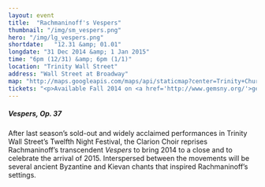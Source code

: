 ```yaml
---
layout: event
title:  "Rachmaninoff's Vespers"
thumbnail: "/img/sm_vespers.png"
hero: "/img/lg_vespers.png"
shortdate:   "12.31 &amp; 01.01"
longdate: "31 Dec 2014 &amp; 1 Jan 2015"
time: "6pm (12/31) &amp; 6pm (1/1)"
location: "Trinity Wall Street"
address: "Wall Street at Broadway"
map: "http://maps.googleapis.com/maps/api/staticmap?center=Trinity+Church,+Trinity+Place,+New York,+NY&zoom=16&size=700x300&visual_refresh=true&maptype=roadmap&markers=color:green%7Clabel:A%7C40.707914,-74.012018&sensor=false"
tickets: "<p>Available Fall 2014 on <a href='http://www.gemsny.org/'>gemsny.org</a>.</p>"
---
```


##### Vespers, Op. 37

After last season’s sold-out and widely acclaimed performances in Trinity Wall Street’s Twelfth Night Festival, the Clarion Choir reprises Rachmaninoff’s transcendent *Vespers* to bring 2014 to a close and to celebrate the arrival of 2015.  Interspersed between the movements will be several ancient Byzantine and Kievan chants that inspired Rachmaninoff’s settings.
